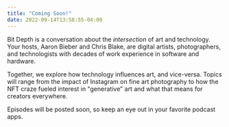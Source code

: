 ```yaml
---
title: "Coming Soon!"
date: 2022-09-14T13:58:55-04:00
---
```


Bit Depth is a conversation about the *intersection* of art and
technology. Your hosts, Aaron Bieber and Chris Blake, are digital artists,
photographers, and technologists with decades of work experience in software and
hardware.

Together, we explore how technology influences art, and vice-versa. Topics will
range from the impact of Instagram on fine art photography to how the NFT craze
fueled interest in "generative" art and what that means for creators
everywhere.

Episodes will be posted soon, so keep an eye out in your favorite podcast apps.
